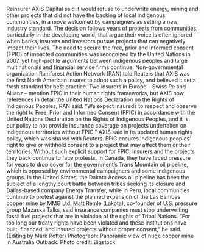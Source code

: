Reinsurer AXIS Capital said it would refuse to underwrite energy, mining and other projects that did not have the backing of local indigenous communities, in a move welcomed by campaigners as setting a new industry standard.
The decision follows years of protests from communities, particularly in the developing world, that argue their voice is often ignored when banks, insurers and investors pursue projects that can negatively impact their lives.
The need to secure the free, prior and informed consent (FPIC) of impacted communities was recognized by the United Nations in 2007, yet high-profile arguments between indigenous peoples and large multinationals and financial service firms continue.
Non-governmental organization Rainforest Action Network (RAN) told Reuters that AXIS was the first North American insurer to adopt such a policy, and believed it set a fresh standard for best practice.
Two insurers in Europe – Swiss Re and Allianz – mention FPIC in their human rights frameworks, but AXIS now references in detail the United Nations Declaration on the Rights of Indigenous Peoples, RAN said.
“We expect insureds to respect and observe the right to Free, Prior and Informed Consent (FPIC) in accordance with the United Nations Declaration on the Rights of Indigenous Peoples, and it is our policy to not provide insurance coverage on projects undertaken on indigenous territories without FPIC,” AXIS said in its updated human rights policy, which was shared with Reuters.
FPIC ensures indigenous peoples’ right to give or withhold consent to a project that may affect them or their territories.
Without such explicit support for FPIC, insurers and the projects they back continue to face protests. In Canada, they have faced pressure for years to drop cover for the government’s Trans Mountain oil pipeline, which is opposed by environmental campaigners and some indigenous groups.
In the United States, the Dakota Access oil pipeline has been the subject of a lengthy court battle between tribes seeking its closure and Dallas-based company Energy Transfer, while in Peru, local communities continue to protest against the planned expansion of the Las Bambas copper mine by MMG Ltd.
Matt Remle (Lakota), co-founder of U.S. pressure group Mazaska Talks, said insurance companies must stop underwriting fossil fuel projects that are in violation of the rights of Tribal Nations.
“For too long our treaty rights have been violated and these institutions have built, financed, and insured projects without proper consent,” he said.
(Editing by Mark Potter)
Photograph: Panoramic view of huge cooper mine in Australia Outback. Photo credit: Bigstock